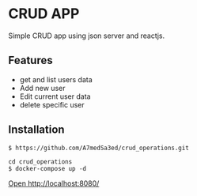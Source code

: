 # CRUD APP

Simple CRUD app using json server and reactjs.

## Features

- get and list users data
- Add new user
- Edit current user data
- delete specific user

## Installation

```
$ https://github.com/A7medSa3ed/crud_operations.git
```

```
cd crud_operations
$ docker-compose up -d
```

[Open http://localhost:8080/](http://localhost:8080/)
